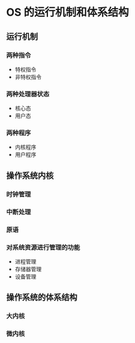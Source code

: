 # OS 的运行机制和体系结构

## 运行机制

### 两种指令

- 特权指令
- 非特权指令

### 两种处理器状态

- 核心态
- 用户态

### 两种程序

- 内核程序
- 用户程序

## 操作系统内核

### 时钟管理

### 中断处理

### 原语

### 对系统资源进行管理的功能

- 进程管理
- 存储器管理
- 设备管理

## 操作系统的体系结构

### 大内核

### 微内核
